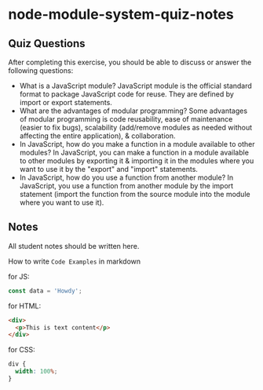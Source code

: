 # node-module-system-quiz-notes

## Quiz Questions

After completing this exercise, you should be able to discuss or answer the following questions:

- What is a JavaScript module?
  JavaScript module is the official standard format to package JavaScript code for reuse. They are defined by import or export statements.
- What are the advantages of modular programming?
  Some advantages of modular programming is code reusability, ease of maintenance (easier to fix bugs), scalability (add/remove modules as needed without affecting the entire application), & collaboration.
- In JavaScript, how do you make a function in a module available to other modules?
  In JavaScript, you can make a function in a module available to other modules by exporting it & importing it in the modules where you want to use it by the "export" and "import" statements.
- In JavaScript, how do you use a function from another module?
  In JavaScript, you use a function from another module by the import statement (import the function from the source module into the module where you want to use it).

## Notes

All student notes should be written here.

How to write `Code Examples` in markdown

for JS:

```javascript
const data = 'Howdy';
```

for HTML:

```html
<div>
  <p>This is text content</p>
</div>
```

for CSS:

```css
div {
  width: 100%;
}
```
